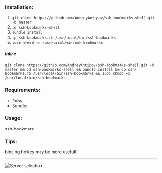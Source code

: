 ### Installation:

1. `git clone https://github.com/AndreyAntipov/ssh-bookmarks-shell.git -b master`
2.  `cd ssh-bookmarks-shell`
3.  `bundle install`
4.  `cp ssh-bookmarks.rb /usr/local/bin/ssh-bookmarks`
5.  `sudo chmod +x /usr/local/bin/ssh-bookmarks`

##### Inline

`git clone https://github.com/AndreyAntipov/ssh-bookmarks-shell.git -b master && cd ssh-bookmarks-shell && bundle install && cp ssh-bookmarks.rb /usr/local/bin/ssh-bookmarks && sudo chmod +x /usr/local/bin/ssh-bookmarks`


### Requirements:
- Ruby
- Bundler


### Usage:
ssh-bookmars

### Tips:
binding hotkey may be more usefull

---
![Server selection](https://raw.githubusercontent.com/AndreyAntipov/ssh-bookmarks-shell/media/screenshoot.png "Server selection")
